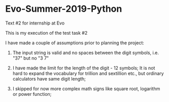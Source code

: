 # Evo-Summer-2019-Python
Text #2 for internship at Evo

This is my execution of the test task #2 

I have made a couple of assumptions prior to planning the project:

1) The input string is valid and no spaces between the digit symbols, i.e. "37" but no "3 7"

2) I have made the limit for the length of the digit - 12 symbols; It is not hard to expand the vocabulary for trillion and sextillion etc., but ordinary calculators have same digit length;

3) I skipped for now more complex math signs like square root, logarithm or power function;

